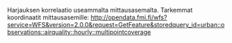 Harjauksen korrelaatio useammalta mittausasemalta. Tarkemmat koordinaatit mittausasemille: http://opendata.fmi.fi/wfs?service=WFS&version=2.0.0&request=GetFeature&storedquery_id=urban::observations::airquality::hourly::multipointcoverage
